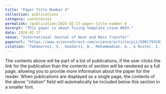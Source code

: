 ```yaml
---
title: "Paper Title Number 4"
collection: publications
category: conferences
permalink: /publication/2025-02-17-paper-title-number-4
excerpt: "This paper is about fixing template issue #693."
date: 2024-02-17
venue: "International Journal of Heat and Mass Transfer"
paperurl: "https://www.sciencedirect.com/science/article/pii/S001793102500208X"
citation: "Tahmooresi, S., Goodarzi, D., Mohammadian, A., & Nistor, I. (2025). LIF measurement of turbulent horizontal dense jets in stagnant ambient. International Journal of Heat and Mass Transfer, 244, 126867."
---
```


The contents above will be part of a list of publications, if the user clicks the link for the publication than the contents of section will be rendered as a full page, allowing you to provide more information about the paper for the reader. When publications are displayed as a single page, the contents of the above "citation" field will automatically be included below this section in a smaller font.
